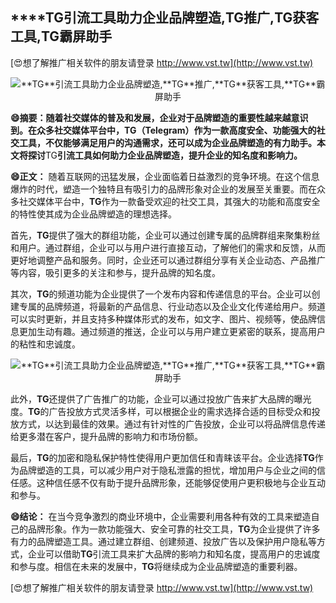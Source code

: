 ## ****TG**引流工具助力企业品牌塑造,**TG**推广,**TG**获客工具,**TG**霸屏助手**

[😍想了解推广相关软件的朋友请登录 http://www.vst.tw](http://www.vst.tw)

 <center><img src="https://vst.tw/MP4/tuiguang/png/2.png" alt="**TG**引流工具助力企业品牌塑造,**TG**推广,**TG**获客工具,**TG**霸屏助手"></center>

**😄摘要：随着社交媒体的普及和发展，企业对于品牌塑造的重要性越来越意识到。在众多社交媒体平台中，**TG**（Telegram）作为一款高度安全、功能强大的社交工具，不仅能够满足用户的沟通需求，还可以成为企业品牌塑造的有力助手。本文将探讨**TG**引流工具如何助力企业品牌塑造，提升企业的知名度和影响力。**

**😄正文：**
随着互联网的迅猛发展，企业面临着日益激烈的竞争环境。在这个信息爆炸的时代，塑造一个独特且有吸引力的品牌形象对企业的发展至关重要。而在众多社交媒体平台中，**TG**作为一款备受欢迎的社交工具，其强大的功能和高度安全的特性使其成为企业品牌塑造的理想选择。

首先，**TG**提供了强大的群组功能，企业可以通过创建专属的品牌群组来聚集粉丝和用户。通过群组，企业可以与用户进行直接互动，了解他们的需求和反馈，从而更好地调整产品和服务。同时，企业还可以通过群组分享有关企业动态、产品推广等内容，吸引更多的关注和参与，提升品牌的知名度。

其次，**TG**的频道功能为企业提供了一个发布内容和传递信息的平台。企业可以创建专属的品牌频道，将最新的产品信息、行业动态以及企业文化传递给用户。频道可以实时更新，并且支持多种媒体形式的发布，如文字、图片、视频等，使品牌信息更加生动有趣。通过频道的推送，企业可以与用户建立更紧密的联系，提高用户的粘性和忠诚度。

 <center><img src="https://vst.tw/MP4/tuiguang/png/0.png" alt="**TG**引流工具助力企业品牌塑造,**TG**推广,**TG**获客工具,**TG**霸屏助手"></center>

此外，**TG**还提供了广告推广的功能，企业可以通过投放广告来扩大品牌的曝光度。**TG**的广告投放方式灵活多样，可以根据企业的需求选择合适的目标受众和投放方式，以达到最佳的效果。通过有针对性的广告投放，企业可以将品牌信息传递给更多潜在客户，提升品牌的影响力和市场份额。

最后，**TG**的加密和隐私保护特性使得用户更加信任和青睐该平台。企业选择**TG**作为品牌塑造的工具，可以减少用户对于隐私泄露的担忧，增加用户与企业之间的信任感。这种信任感不仅有助于提升品牌形象，还能够促使用户更积极地与企业互动和参与。

**😄结论：**
在当今竞争激烈的商业环境中，企业需要利用各种有效的工具来塑造自己的品牌形象。作为一款功能强大、安全可靠的社交工具，**TG**为企业提供了许多有力的品牌塑造工具。通过建立群组、创建频道、投放广告以及保护用户隐私等方式，企业可以借助**TG**引流工具来扩大品牌的影响力和知名度，提高用户的忠诚度和参与度。相信在未来的发展中，**TG**将继续成为企业品牌塑造的重要利器。

[😍想了解推广相关软件的朋友请登录 http://www.vst.tw](http://www.vst.tw)



